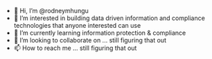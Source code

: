 - 👋 Hi, I’m @rodneymhungu
- 👀 I’m interested in building data driven information and compliance technologies that anyone interested can use
- 🌱 I’m currently learning information protection & compliance
- 💞️ I’m looking to collaborate on ... still figuring that out
- 📫 How to reach me ... still figuring that out

<!---
rodneymhungu/rodneymhungu is a ✨ special ✨ repository because its `README.md` (this file) appears on your GitHub profile.
You can click the Preview link to take a look at your changes.
--->

